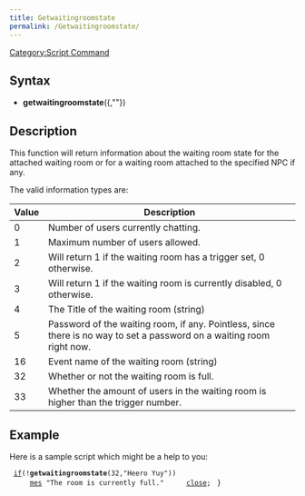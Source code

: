 ```yaml
---
title: Getwaitingroomstate
permalink: /Getwaitingroomstate/
---
```


[Category:Script Command](/Category:Script_Command "wikilink")

Syntax
------

-   **getwaitingroomstate**(<information type>{,"<NPC object name>"})

Description
-----------

This function will return information about the waiting room state for the attached waiting room or for a waiting room attached to the specified NPC if any.

The valid information types are:

| Value | Description                                                                                                           |
|-------|-----------------------------------------------------------------------------------------------------------------------|
| 0     | Number of users currently chatting.                                                                                   |
| 1     | Maximum number of users allowed.                                                                                      |
| 2     | Will return 1 if the waiting room has a trigger set, 0 otherwise.                                                     |
| 3     | Will return 1 if the waiting room is currently disabled, 0 otherwise.                                                 |
| 4     | The Title of the waiting room (string)                                                                                |
| 5     | Password of the waiting room, if any. Pointless, since there is no way to set a password on a waiting room right now. |
| 16    | Event name of the waiting room (string)                                                                               |
| 32    | Whether or not the waiting room is full.                                                                              |
| 33    | Whether the amount of users in the waiting room is higher than the trigger number.                                    |

Example
-------

Here is a sample script which might be a help to you:

` `[`if`](/if "wikilink")`(!`**`getwaitingroomstate`**`(32,"Heero Yuy"))`
`     `[`mes`](/mes "wikilink")` "The room is currently full."`
`     `[`close`](/close "wikilink")`;`
` }`